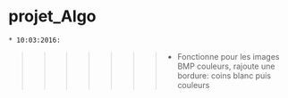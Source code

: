# projet_Algo
    * 10:03:2016: 
>>>>>>>- Fonctionne pour les images BMP couleurs, rajoute une bordure: coins blanc puis couleurs